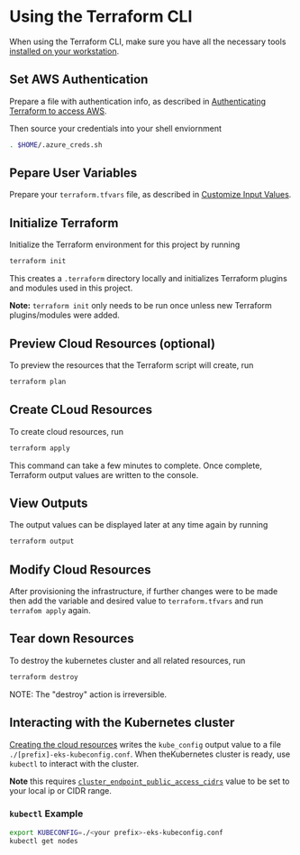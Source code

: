 # Using the Terraform CLI

When using the Terraform CLI, make sure you have all the necessary tools [installed on your workstation](../../README.md#terraform).

## Set AWS Authentication

Prepare a file with authentication info, as described in [Authenticating Terraform to access AWS](./TerraformAWSAuthentication.md).

Then source your credentials into your shell enviornment

```bash
. $HOME/.azure_creds.sh
```

## Pepare User Variables

Prepare your `terraform.tfvars` file, as described in [Customize Input Values](../../README.md#customize-input-values).


## Initialize Terraform 

Initialize the Terraform environment for this project by running

```bash
terraform init
```

This creates a `.terraform` directory locally and initializes Terraform plugins and modules used in this project.

**Note:** `terraform init` only needs to be run once unless new Terraform plugins/modules were added.

## Preview Cloud Resources (optional)

To preview the resources that the Terraform script will create, run

```bash
terraform plan
```
## Create CLoud Resources

To create cloud resources, run

```bash
terraform apply
```

This command can take a few minutes to complete. Once complete, Terraform output values are written to the console. 

## View Outputs

The output values can be displayed later at any time again by running

```bash
terraform output
```

## Modify Cloud Resources

After provisioning the infrastructure, if further changes were to be made then add the variable and desired value to `terraform.tfvars` and run `terrafom apply` again.


## Tear down Resources

To destroy the kubernetes cluster and all related resources, run

```bash
terraform destroy
```
NOTE: The "destroy" action is irreversible.

## Interacting with the Kubernetes cluster

[Creating the cloud resources](#create-cloud-resources) writes the `kube_config` output value to a file `./[prefix]-eks-kubeconfig.conf`. When theKubernetes cluster is ready, use `kubectl` to interact with the cluster.

**Note** this requires [`cluster_endpoint_public_access_cidrs`](../CONFIG-VARS.md#admin-access) value to be set to your local ip or CIDR range.

### `kubectl` Example

```bash
export KUBECONFIG=./<your prefix>-eks-kubeconfig.conf
kubectl get nodes
```
